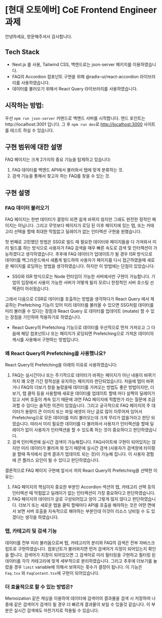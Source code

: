# [현대 오토에버] CoE Frontend Engineer 과제

안녕하세요, 방문해주셔서 감사합니다.

## Tech Stack

- Next.js 를 사용, Tailwind CSS, 백엔드로는 json-server 페키지를 이용하였습니다.
- FAQ의 Accordion 컴포넌트 구현을 위해 @radix-ui/react-accordion 라이브러리를 사용하였습니다.
- 데이터를 불러오기 위해서 React Query 라이브러리를 사용하였습니다.

## 시작하는 방법:

우선 `npm run json-server` 커멘드로 백엔드 서버를 시작합니다. 엔드 포인트는 http://localhost:3001 입니다.
그 후 `npm run dev`로 [http://localhost:3000](http://localhost:3000) 사이트를 테스트 하실 수 있습니다.

## 구현 범위에 대한 설명

FAQ 페이지는 크게 2가지의 중요 기능을 탑제하고 있습니다:

1. FAQ 데이터를 백엔드 API에서 불러와서 탭에 맞게 분류하는 것.
2. 검색 기능을 통해서 찾고자 하는 FAQ를 찾을 수 있는 것.

## 구현 설명

### FAQ 데이터 불러오기

FAQ 페이지는 한번 데이터가 결정이 되면 쉽게 바뀌지 않지만 그래도 완전한 정적인 페이지는 아닙니다. 그리고 무엇보다 페이지가 로딩 된 이후 페이지에 있는 탭, 또는 카테고리 선택을 할때 최대한 막힘없고 딜레이가 없는 인터렉션 구현을 원했습니다.

첫 번째로 고민했던 방법은 SSG로 빌드 때 필요한 데이터와 페이지들을 다 가져와서 미리 빌드를 하는 방식으로 사용자가 FAQ 검색을 매우 빠른 속도로 검색 및 인터렉션이 가능하겠다고 생각하였습니다. 추후에 FAQ 데이터가 업데이트가 될 경우 ISR 방식으로 데이터를 백그라운드에서 새롭게 빌드하여 사용자가 페이지를 다시 접근하였을때 새로운 페이지를 로딩하는 방법을 생각하였습니다. 하지만 이 방법에는 단점이 있었습니다:

- SSG와 ISR 방식으로는 Node 런타임이 가능한 서버에서만 구현이 가능합니다. 기업의 입장에서 사용이 가능한 서버가 어떻게 될지 모르니 한정적인 서버 호스팅 선택권이 아쉬웠습니다.

그래서 다음으로 CSR로 데이터를 호출하는 방법을 생각하다가 React Query 에서 제공하는 Prefetching 기능이 있어 미리 데이터를 불러올 수 있으면 SSG처럼 데이터를 미리 불러올 수 있다는 장점과 React Query 로 데이터를 업데이트 (mutate) 할 수 있는 장점을 기인하여 적용하기로 하였습니다.

- React Query의 Prefetching 기능으로 데이터를 우선적으로 먼저 가져오고 그 다음에 해당 컴포넌트나 또는 페이지가 로딩되면 Prefetching으로 가져온 데이터의 캐시를 사용해서 구현하는 방법입니다.

### 왜 React Query의 Prefetching을 사용했나요?

React Query의 Prefetching을 아래의 이유로 사용하였습니다:

1. FAQ는 실시간이나 또는 주기적으로 데이터가 바뀌는 페이지가 아닌 내용이 바뀌기까지 꽤 오랜 기간 정적성을 유지하는 페이지라 판단되었습니다. 처음에 탭이 바뀌거나 FAQ의 더보기 창을 눌렀을때 데이터를 가져오는 방법도 좋은 방법이지만, 더보기, 탭 클릭 등을 사용할때 새로운 데이터를 업데이트 할때 마다 살짝의 딜레이가 있고 서버 호출이 계속 있기 때문에 과연 FAQ 페이지에 적합한가 라는 질문에 조금 과할 수 있다는 솔직한 의견이 있었습니다. 그리고 궁극적으로 FAQ 페이지의 주 데이터가 용량이 큰 이미지 또는 파일 에셋이 아닌 글로 많이 이루어져 있어서 Prefetching으로 모든 데이터를 미리 불러오는데 크게 무리가 없을거라고 판단 되었습니다. 따라서 미리 필요한 데이터를 다 불러와서 사용자가 인터렉션을 할때 딜레이가 없이 사용자가 인터렉션을 할 수 있도록 하는 것이 중요하다고 판단하였습니다.
2. 검색 인터렉션에 실시간 검색이 가능해집니다. FAQ사이트에 구현이 되어있지는 않지만 미리 데이터가 불러져 와 있기 때문에 실시간 검색 (사용자가 검색창에 타이핑을 할때 즉석에서 검색 결과가 업데이트 되는 것)이 가능해 집니다. 이 사용자 경험에 큰 플러스 요인이 될 수 있다고 판단하였습니다.

결론적으로 FAQ 페이지 구현에 앞서서 저의 React Query의 Prefetching을 선택한 이유는:

1. FAQ 페이지의 핵심이자 중요한 부분인 Accordion 섹션의 탭, 카테고리 선택 등의 인터렉션 때 막힘없고 딜레이가 없는 인터렉션이 가장 중요하다고 판단하였습니다.
2. FAQ 페이지의 데이터가 글로 구성되어있고 양이 그렇게 많지 않다고 판단하였습니다. 더보기 또는 새로운 탭을 클릭 할때마다 API를 호출을 해야하는 것은 어떤 면에서 보면 서버 호출을 지속적으로 해야하는 부분인데 이것이 리소스 낭비일 수 도 있겠다는 생각을 하였습니다.

### 탭, 카테고리 및 검색 기능

데이터를 전부 미리 불러옴으로써 탭, 카테고리의 분리와 FAQ의 검색은 전부 자바스크립트로 구현하였습니다. 컴포넌트가 불러와지면 먼저 검색어가 지정이 되어있는지 확인을 합니다. 검색어가 지정이 되어있으면 그 검색어로 미리 필터링을 구현하고 필터링 된 데이터를 각각 카테고리에 맞게 세부적으로 분리하였습니다. 그리고 추후에 더보기를 눌렀을 경우 `limit` variable에 의해서 보여지는 횟수가 결정이 됩니다. 이 기능은 `Faq.tsx` 와 `FaqContent.tsx`에 구현이 되어있습니다.

### 더 효율적으로 할 수 있는 방법은?

Memoization 같은 캐싱을 이용하여 데이터에 검색어의 결과물을 검색 시 저장하여 나중에 같은 검색어가 검색이 될 경우 더 빠르게 결과물이 보일 수 있을것 같습니다. 이 부분은 실시간 검색에도 마찬가지로 적용될 수 있습니다.
